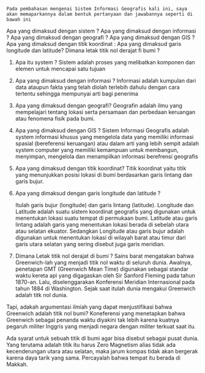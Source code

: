 	Pada pembahasan mengenai Sistem Informasi Geografis kali ini, saya akan memaparkannya dalam bentuk pertanyaan dan jawabannya seperti di bawah ini
Apa yang dimaksud dengan sistem ?
Apa yang dimaksud dengan informasi ? 
Apa yang dimaksud dengan geografi ?
Apa yang dimaksud dengan GIS ?
Apa yang dimaksud dengan titik koordinat :
Apa yang dimaksud garis longitude dan latitude?
Dimana letak titik nol derajat fi bumi ?

1. Apa itu system ?
	Sistem adalah proses yang melibatkan komponen dan elemen untuk mencapai satu tujuan

2. Apa yang dimaksud dengan informasi ?
	Informasi adalah kumpulan dari data ataupun fakta yang telah diolah terlebih dahulu dengan cara tertentu sehingga mempunyai arti bagi penerima

3. Apa yang dimaksud dengan geografi?
	Geografin adalah ilmu yang mempelajari tentang lokasi serta persamaan dan perbedaan keruangan atau fenomena fisik pada bumi.

4. Apa yang dimaksud dengan GIS ?
	Sistem Informasi Geografis adalah system informasi khusus yang mengelola data yang memiliki informasi spasial (bereferensi keruangan) atau dalam arti yang lebih sempit adalah system computer yang memiliki kemampuan untuk membangun, menyimpan, mengelola  dan menampilkan informasi berefrensi geografis 

5. Apa yang dimaksud dengan titik koordinat?
	Titik koordinat yaitu titik yang menunjukkan posisi lokasi di bumi berdasarkan garis lintang dan garis bujur.

6. Apa yang dimaksud dengan garis longitude dan latitude ?
 
	Itulah garis bujur (longitude) dan garis lintang (latitude). Longitude dan Latitude adalah suatu sistem koordinat geografis yang digunakan untuk menentukan lokasi suatu tempat di permukaan bumi. Latitude atau garis lintang adalah garis yang menentukan lokasi berada di sebelah utara atau selatan ekuator. Sedangkan Longitude atau garis bujur adalah digunakan untuk menentukan lokasi di wilayah barat atau timur dari garis utara selatan yang sering disebut juga garis meridian.

7. Dimana Letak titik nol derajat di bumi ?
	Sains barat mengatakan bahwa Greenwich-lah yang menjadi titik nol waktu di seluruh dunia. Awalnya, penetapan GMT (Greenwich Mean Time) digunakan sebagai standar waktu kereta api yang digagaskan oleh Sir Sanford Fleming pada tahun 1870-an. Lalu, diselenggarakan Konferensi Meridian Internasional pada tahun 1884 di Washington. Sejak saat itulah dunia mengakui Greenwich adalah titk nol dunia.

 Tapi, adakah argumentasi ilmiah yang dapat menjustifikasi bahwa Greenwich adalah titik nol bumi? Koneferensi yang menetapkan bahwa Greenwich sebagai penanda waktu diyakini tak lebih karena kuatnya pegaruh militer Inggris yang menjadi negara dengan militer terkuat saat itu.

Ada syarat untuk sebuah titik di bumi agar bisa disebut sebagai pusat dunia. Yang terutama adalah titik itu harus Zero Magnetism alias tidak ada kecenderungan utara atau selatan, maka jarum kompas tidak akan bergerak karena daya tarik yang sama. Percayalah bahwa tempat itu berada di Makkah.



 
